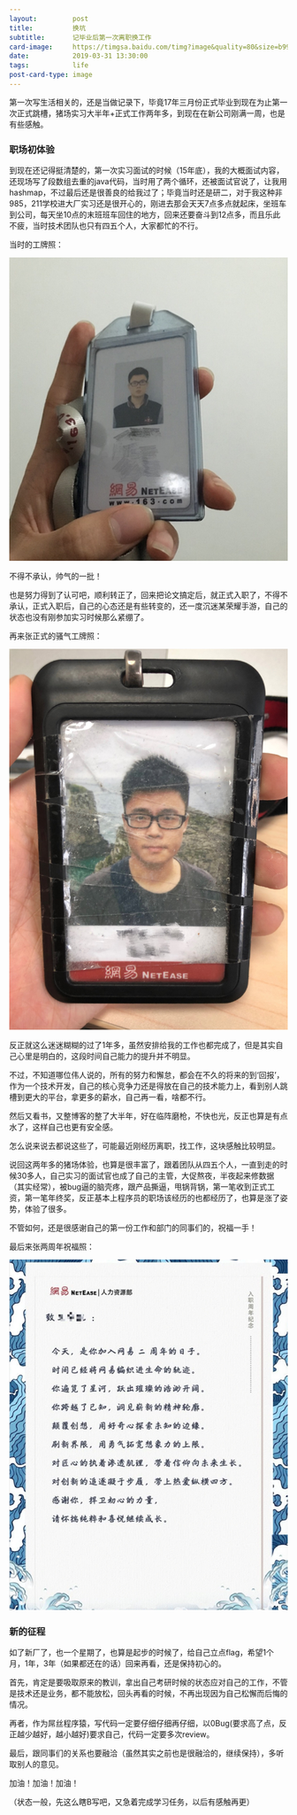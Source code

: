 ```yaml
---
layout:         post
title:          换坑
subtitle:       记毕业后第一次离职换工作
card-image:     https://timgsa.baidu.com/timg?image&quality=80&size=b9999_10000&sec=1554019596338&di=492dda98f1b3775165264411ac72ccc8&imgtype=0&src=http%3A%2F%2Fupload.art.ifeng.com%2F2017%2F1103%2Fthumb_700_325_1509675101332.jpg
date:           2019-03-31 13:30:00
tags:           life
post-card-type: image
---
```


第一次写生活相关的，还是当做记录下，毕竟17年三月份正式毕业到现在为止第一次正式跳槽，猪场实习大半年+正式工作两年多，到现在在新公司刚满一周，也是有些感触。

### 职场初体验

到现在还记得挺清楚的，第一次实习面试的时候（15年底），我的大概面试内容，还现场写了段数组去重的java代码，当时用了两个循环，还被面试官说了，让我用hashmap，不过最后还是很善良的给我过了；毕竟当时还是研二，对于我这种非985，211学校进大厂实习还是很开心的，刚进去那会天天7点多点就起床，坐班车到公司，每天坐10点的末班班车回住的地方，回来还要奋斗到12点多，而且乐此不疲，当时技术团队也只有四五个人，大家都忙的不行。

当时的工牌照：

![MacDown Screenshot](/assets/images/1554010797546.jpg)

不得不承认，帅气的一批！

也是努力得到了认可吧，顺利转正了，回来把论文搞定后，就正式入职了，不得不承认，正式入职后，自己的心态还是有些转变的，还一度沉迷某荣耀手游，自己的状态也没有刚参加实习时候那么紧绷了。

再来张正式的骚气工牌照：

![MacDown Screenshot](/assets/images/1554011210142.jpg)

反正就这么迷迷糊糊的过了1年多，虽然安排给我的工作也都完成了，但是其实自己心里是明白的，这段时间自己能力的提升并不明显。

不过，不知道哪位伟人说的，所有的努力和懈怠，都会在不久的将来的到‘回报’，作为一个技术开发，自己的核心竞争力还是得放在自己的技术能力上，看到别人跳槽到更大的平台，拿更多的薪水，自己再一看，啥都不行。

然后又看书，又整博客的整了大半年，好在临阵磨枪，不快也光，反正也算是有点水了，这样自己也更有安全感。

怎么说来说去都说这些了，可能最近刚经历离职，找工作，这块感触比较明显。

说回这两年多的猪场体验，也算是很丰富了，跟着团队从四五个人，一直到走的时候30多人，自己实习的面试官也成了自己的主管，大促熬夜，半夜起来修数据（其实经常），被bug逼的脑壳疼，跟产品撕逼，甩锅背锅，第一笔收到正式工资，第一笔年终奖，反正基本上程序员的职场该经历的也都经历了，也算是涨了姿势，体验了很多。

不管如何，还是很感谢自己的第一份工作和部门的同事们的，祝福一手！

最后来张两周年祝福照：

![MacDown Screenshot](/assets/images/1556356799007.jpg)

### 新的征程

如了新厂了，也一个星期了，也算是起步的时候了，给自己立点flag，希望1个月，1年，3年（如果都还在的话）回来再看，还是保持初心的。

首先，肯定是要吸取原来的教训，拿出自己考研时候的状态应对自己的工作，不管是技术还是业务，都不能放松，回头再看的时候，不再出现因为自己松懈而后悔的情况。

再者，作为屌丝程序猿，写代码一定要仔细仔细再仔细，以0Bug(要求高了点，反正越少越好，越小越好)要求自己，代码一定要多次review。

最后，跟同事们的关系也要融洽（虽然其实之前也是很融洽的，继续保持），多听取别人的意见。

加油！加油！加油！

（状态一般，先这么瞎B写吧，又急着完成学习任务，以后有感触再更）
